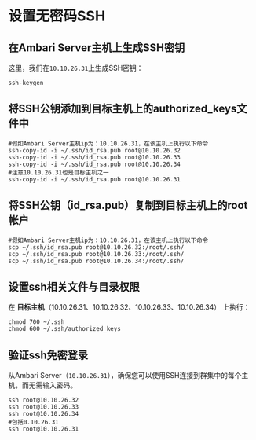 设置无密码SSH
===================================================================================
## 在Ambari Server主机上生成SSH密钥
这里，我们在`10.10.26.31`上生成SSH密钥：
```shell
ssh-keygen
```

## 将SSH公钥添加到目标主机上的authorized_keys文件中
```shell
#假如Ambari Server主机ip为：10.10.26.31，在该主机上执行以下命令
ssh-copy-id -i ~/.ssh/id_rsa.pub root@10.10.26.32
ssh-copy-id -i ~/.ssh/id_rsa.pub root@10.10.26.33
ssh-copy-id -i ~/.ssh/id_rsa.pub root@10.10.26.34
#注意10.10.26.31也是目标主机之一
ssh-copy-id -i ~/.ssh/id_rsa.pub root@10.10.26.31
```

## 将SSH公钥（id_rsa.pub）复制到目标主机上的root帐户
```shell
#假如Ambari Server主机ip为：10.10.26.31，在该主机上执行以下命令
scp ~/.ssh/id_rsa.pub root@10.10.26.32:/root/.ssh/
scp ~/.ssh/id_rsa.pub root@10.10.26.33:/root/.ssh/
scp ~/.ssh/id_rsa.pub root@10.10.26.34:/root/.ssh/
```

## 设置ssh相关文件与目录权限
在 **目标主机**（10.10.26.31、10.10.26.32、10.10.26.33、10.10.26.34） 上执行：
```shell
chmod 700 ~/.ssh
chmod 600 ~/.ssh/authorized_keys
```

## 验证ssh免密登录
从Ambari Server（`10.10.26.31`），确保您可以使用SSH连接到群集中的每个主机，而无需输入密码。
```shell 
ssh root@10.10.26.32
ssh root@10.10.26.33
ssh root@10.10.26.34
#包括0.10.26.31
ssh root@10.10.26.31
```
